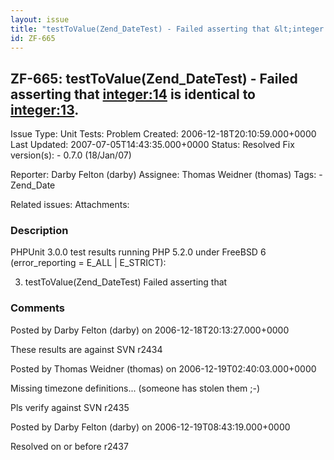 ```yaml
---
layout: issue
title: "testToValue(Zend_DateTest) - Failed asserting that &lt;integer:14&gt; is identical to &lt;integer:13&gt;."
id: ZF-665
---
```


ZF-665: testToValue(Zend\_DateTest) - Failed asserting that <integer:14> is identical to <integer:13>.
------------------------------------------------------------------------------------------------------

 Issue Type: Unit Tests: Problem Created: 2006-12-18T20:10:59.000+0000 Last Updated: 2007-07-05T14:43:35.000+0000 Status: Resolved Fix version(s): - 0.7.0 (18/Jan/07)
 
 Reporter:  Darby Felton (darby)  Assignee:  Thomas Weidner (thomas)  Tags: - Zend\_Date
 
 Related issues: 
 Attachments: 
### Description

PHPUnit 3.0.0 test results running PHP 5.2.0 under FreeBSD 6 (error\_reporting = E\_ALL | E\_STRICT):

3) testToValue(Zend\_DateTest) Failed asserting that

 

 

### Comments

Posted by Darby Felton (darby) on 2006-12-18T20:13:27.000+0000

These results are against SVN r2434

 

 

Posted by Thomas Weidner (thomas) on 2006-12-19T02:40:03.000+0000

Missing timezone definitions... (someone has stolen them ;-)

Pls verify against SVN r2435

 

 

Posted by Darby Felton (darby) on 2006-12-19T08:43:19.000+0000

Resolved on or before r2437

 

 